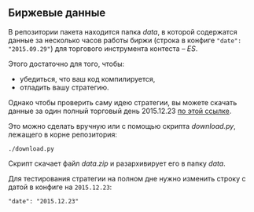 ## Биржевые данные
В репозитории пакета находится папка *data*, в которой содержатся данные за несколько часов работы биржи (строка в конфиге `"date": "2015.09.29"`) для торгового инструмента контеста – *ES*.

Этого достаточно для того, чтобы:
- убедиться, что ваш код компилируется,
- отладить вашу стратегию.

Однако чтобы проверить саму идею стратегии, вы можете скачать данные за один полный торговый день 2015.12.23 [по этой ссылке](https://www.dropbox.com/s/s1uxgs3vj3tgvr7/data.zip).

Это можно сделать вручную или с помощью скрипта *download.py*, лежащего в корне репозитория:
```
./download.py
```
Скрипт скачает файл *data.zip* и разархивирует его в папку *data*.

Для тестирования стратегии на полном дне нужно изменить строку с датой в конфиге на `2015.12.23`: 
```
"date": "2015.12.23"
```
